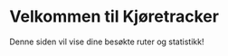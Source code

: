 
<!DOCTYPE html>
<html lang="en">
<head>
    <meta charset="UTF-8">
    <meta name="viewport" content="width=device-width, initial-scale=1.0">
    <title>Kjøretracker</title>
</head>
<body>
    <h1>Velkommen til Kjøretracker</h1>
    <p>Denne siden vil vise dine besøkte ruter og statistikk!</p>
</body>
</html>